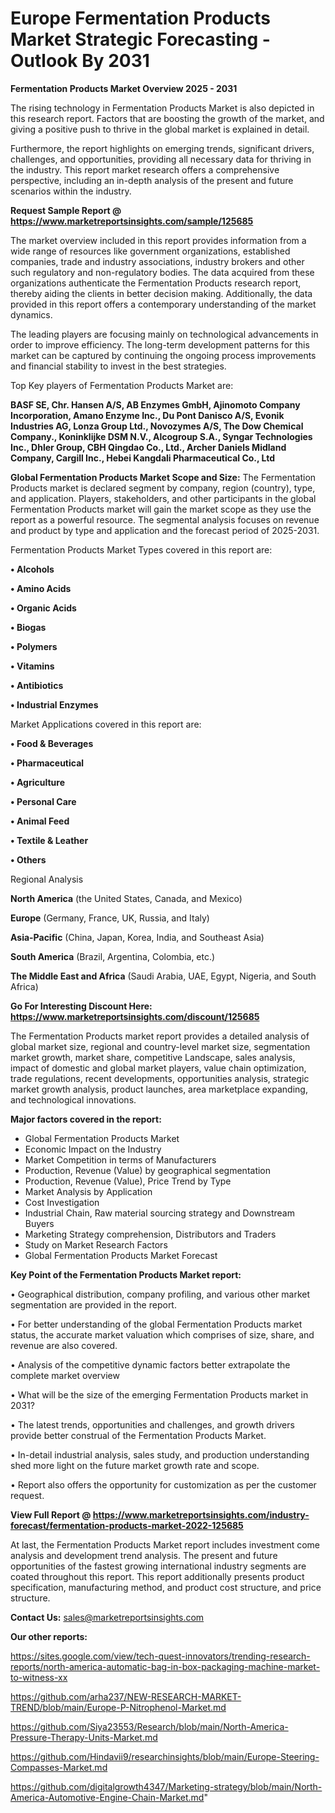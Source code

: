 # Europe Fermentation Products Market Strategic Forecasting - Outlook By 2031

<Strong> Fermentation Products Market Overview 2025 - 2031</strong>

The rising technology in Fermentation Products Market is also depicted in this research report. Factors that are boosting the growth of the market, and giving a positive push to thrive in the global market is explained in detail.

Furthermore, the report highlights on emerging trends, significant drivers, challenges, and opportunities, providing all necessary data for thriving in the industry. This report market research offers a comprehensive perspective, including an in-depth analysis of the present and future scenarios within the industry.

<strong>Request Sample Report @ <a href=https://www.marketreportsinsights.com/sample/125685>https://www.marketreportsinsights.com/sample/125685</a></strong>

The market overview included in this report provides information from a wide range of resources like government organizations, established companies, trade and industry associations, industry brokers and other such regulatory and non-regulatory bodies. The data acquired from these organizations authenticate the Fermentation Products research report, thereby aiding the clients in better decision making. Additionally, the data provided in this report offers a contemporary understanding of the market dynamics.

The leading players are focusing mainly on technological advancements in order to improve efficiency. The long-term development patterns for this market can be captured by continuing the ongoing process improvements and financial stability to invest in the best strategies.

Top Key players of Fermentation Products Market are:

<strong>BASF SE, Chr. Hansen A/S, AB Enzymes GmbH, Ajinomoto Company Incorporation, Amano Enzyme Inc., Du Pont Danisco A/S, Evonik Industries AG, Lonza Group Ltd., Novozymes A/S, The Dow Chemical Company., Koninklijke DSM N.V., Alcogroup S.A., Syngar Technologies Inc., Dhler Group, CBH Qingdao Co., Ltd., Archer Daniels Midland Company, Cargill Inc., Hebei Kangdali Pharmaceutical Co., Ltd</strong>

<strong><b>Global Fermentation Products Market Scope and Size:</b></strong>
The Fermentation Products market is declared segment by company, region (country), type, and application. Players, stakeholders, and other participants in the global Fermentation Products market will gain the market scope as they use the report as a powerful resource. The segmental analysis focuses on revenue and product by type and application and the forecast period of 2025-2031.

Fermentation Products Market Types covered in this report are:

<strong>• Alcohols

• Amino Acids

• Organic Acids

• Biogas

• Polymers

• Vitamins

• Antibiotics

• Industrial Enzymes</strong>

Market Applications covered in this report are:

<strong>• Food & Beverages

• Pharmaceutical

• Agriculture

• Personal Care

• Animal Feed

• Textile & Leather

• Others</strong> 

Regional Analysis

<strong>North America</strong> (the United States, Canada, and Mexico)

<strong>Europe</strong> (Germany, France, UK, Russia, and Italy)

<strong>Asia-Pacific</strong> (China, Japan, Korea, India, and Southeast Asia)

<strong>South America</strong> (Brazil, Argentina, Colombia, etc.)

<strong>The Middle East and Africa</strong> (Saudi Arabia, UAE, Egypt, Nigeria, and South Africa)

<strong>Go For Interesting Discount Here: <a href=https://www.marketreportsinsights.com/discount/125685>https://www.marketreportsinsights.com/discount/125685</a></strong>

The Fermentation Products market report provides a detailed analysis of global market size, regional and country-level market size, segmentation market growth, market share, competitive Landscape, sales analysis, impact of domestic and global market players, value chain optimization, trade regulations, recent developments, opportunities analysis, strategic market growth analysis, product launches, area marketplace expanding, and technological innovations.

<strong><b>Major factors covered in the report:</b></strong>
<ul>
  <li>Global Fermentation Products Market </li>
  <li>Economic Impact on the Industry</li>
  <li>Market Competition in terms of Manufacturers</li>
  <li>Production, Revenue (Value) by geographical segmentation</li>
  <li>Production, Revenue (Value), Price Trend by Type</li>
  <li>Market Analysis by Application</li>
  <li>Cost Investigation</li>
  <li>Industrial Chain, Raw material sourcing strategy and Downstream Buyers</li>
  <li>Marketing Strategy comprehension, Distributors and Traders</li>
  <li>Study on Market Research Factors</li>
  <li>Global Fermentation Products Market Forecast</li>
</ul>

<strong><b>Key Point of the Fermentation Products Market report:</b></strong>

• Geographical distribution, company profiling, and various other market segmentation are provided in the report.

• For better understanding of the global Fermentation Products market status, the accurate market valuation which comprises of size, share, and revenue are also covered.

• Analysis of the competitive dynamic factors better extrapolate the complete market overview

• What will be the size of the emerging Fermentation Products market in 2031?

• The latest trends, opportunities and challenges, and growth drivers provide better construal of the Fermentation Products Market.

• In-detail industrial analysis, sales study, and production understanding shed more light on the future market growth rate and scope.

• Report also offers the opportunity for customization as per the customer request.

<strong><b>View Full Report @ <a href=https://www.marketreportsinsights.com/industry-forecast/fermentation-products-market-2022-125685>https://www.marketreportsinsights.com/industry-forecast/fermentation-products-market-2022-125685</a></b></strong>


At last, the Fermentation Products Market report includes investment come analysis and development trend analysis. The present and future opportunities of the fastest growing international industry segments are coated throughout this report. This report additionally presents product specification, manufacturing method, and product cost structure, and price structure.

<strong>Contact Us:</strong>
sales@marketreportsinsights.com

<strong>Our other reports:</strong>

<a href=https://sites.google.com/view/tech-quest-innovators/trending-research-reports/north-america-automatic-bag-in-box-packaging-machine-market-to-witness-xx>https://sites.google.com/view/tech-quest-innovators/trending-research-reports/north-america-automatic-bag-in-box-packaging-machine-market-to-witness-xx</a>

<a href=https://github.com/arha237/NEW-RESEARCH-MARKET-TREND/blob/main/Europe-P-Nitrophenol-Market.md>https://github.com/arha237/NEW-RESEARCH-MARKET-TREND/blob/main/Europe-P-Nitrophenol-Market.md</a>

<a href=https://github.com/Siya23553/Research/blob/main/North-America-Pressure-Therapy-Units-Market.md>https://github.com/Siya23553/Research/blob/main/North-America-Pressure-Therapy-Units-Market.md</a>

<a href=https://github.com/Hindavii9/researchinsights/blob/main/Europe-Steering-Compasses-Market.md>https://github.com/Hindavii9/researchinsights/blob/main/Europe-Steering-Compasses-Market.md</a>

<a href=https://github.com/digitalgrowth4347/Marketing-strategy/blob/main/North-America-Automotive-Engine-Chain-Market.md>https://github.com/digitalgrowth4347/Marketing-strategy/blob/main/North-America-Automotive-Engine-Chain-Market.md</a>"
